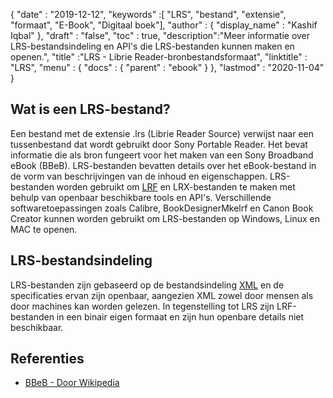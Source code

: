 {
  "date" : "2019-12-12",
  "keywords" :[ "LRS", "bestand", "extensie", "formaat", "E-Book", "Digitaal boek"],
  "author" : {
    "display_name" : "Kashif Iqbal"
},
  "draft" : "false",
  "toc" : true,
  "description":"Meer informatie over LRS-bestandsindeling en API's die LRS-bestanden kunnen maken en openen.",
  "title" :"LRS - Librie Reader-bronbestandsformaat",
  "linktitle" : "LRS",
  "menu" : {
    "docs" : {
      "parent" : "ebook"
}
},
  "lastmod" : "2020-11-04"
}

## Wat is een LRS-bestand?

Een bestand met de extensie .lrs (Librie Reader Source) verwijst naar een tussenbestand dat wordt gebruikt door Sony Portable Reader. Het bevat informatie die als bron fungeert voor het maken van een Sony Broadband eBook (BBeB). LRS-bestanden bevatten details over het eBook-bestand in de vorm van beschrijvingen van de inhoud en eigenschappen. LRS-bestanden worden gebruikt om [LRF](/nl/ebook/lrf/) en LRX-bestanden te maken met behulp van openbaar beschikbare tools en API's. Verschillende softwaretoepassingen zoals Calibre, BookDesignerMkelrf en Canon Book Creator kunnen worden gebruikt om LRS-bestanden op Windows, Linux en MAC te openen.

## LRS-bestandsindeling

LRS-bestanden zijn gebaseerd op de bestandsindeling [XML](/nl/web/xml/) en de specificaties ervan zijn openbaar, aangezien XML zowel door mensen als door machines kan worden gelezen. In tegenstelling tot LRS zijn LRF-bestanden in een binair eigen formaat en zijn hun openbare details niet beschikbaar.

## Referenties

* [BBeB - Door Wikipedia](https://en.wikipedia.org/wiki/BBeB)

